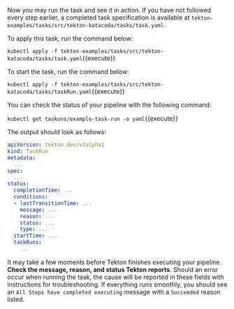 Now you may run the task and see it in action. If you have not followed every
step earlier, a completed task specification is available at
`tekton-examples/tasks/src/tekton-katacoda/tasks/task.yaml`.

To apply this task, run the command below:

`kubectl apply -f tekton-examples/tasks/src/tekton-katacoda/tasks/task.yaml`{{execute}}

To start the task, run the command below:

`kubectl apply -f tekton-examples/tasks/src/tekton-katacoda/tasks/taskRun.yaml`{{execute}}

You can check the status of your pipeline with the following command:

`kubectl get taskuns/example-task-run -o yaml`{{execute}}

The output should look as follows:

```yaml
apiVersion: tekton.dev/v1alpha1
kind: TaskRun
metadata:
  ...  
spec:
  ...
status:
  completionTime: ...
  conditions:
  - lastTransitionTime: ...
    message: ...
    reason: ...
    status: ...
    type: ...
  startTime: ...
  taskRuns:
    ...
```

It may take a few moments before Tekton finishes executing your
pipeline. **Check the message, reason, and status Tekton reports**. Should an
error occur when running the task, the cause will be reported in these
fields with instructions for troubleshooting. If everything runs smoothly, you
should see an `All Steps have completed executing` message with a `Succeeded`
reason listed.